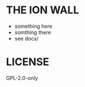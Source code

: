 THE ION WALL
============

- something here
- somthing there
- see docs/

LICENSE
=======

GPL-2.0-only

